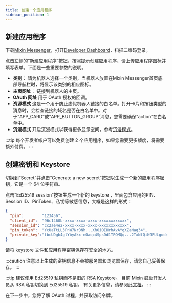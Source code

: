 ```yaml
---
title: 创建一个应用程序
sidebar_position: 1
---
```


## 新建应用程序

下载[Mixin Messenger](https://mixin.one/messenger)，打开[Developer Dashboard](https://developers.mixin.one/dashboard)，扫描二维码登录。

点击左侧的“新建应用程序”按钮，按照提示创建应用程序，请上传应用程序图标并填写表单。下面是一些重要参数的说明。

- **类别**：
  请为机器人选择一个类别，当机器人放置在Mixin Messenger首​​页底部导航栏时，将显示该类别的相应图标。
- **主页网址**：
  链接到机器人的主页。
- **OAuth 网址**
  用于 OAuth 授权的回调。
- **资源模式**
  这是一个用于防止虚假机器人链接的白名单。打开卡片和按钮类型的消息时，会检查链接的域名是否在白名单中。对于“APP_CARD”或“APP_BUTTON_GROUP”消息，您需要确保“action”在白名单中。
- **沉浸模式**
  开启沉浸模式以获得更多显示空间，参考[沉浸模式](../design/immersive-mode)。

:::tip
每个开发者帐户可以免费创建 2 个应用程序，如果您需要更多额度，将需要额外付费。
:::

## 创建密钥和 Keystore

切换到“Secret”并点击“Generate a new secret”按钮以生成一个新的应用程序密钥，它是一个 64 位字符串。

点击“Ed25519 session”按钮生成一个新的 keystore ，里面包含应用的PIN、Session ID、PinToken、私钥等敏感信息，大概是这样的形式：

```json
{
  "pin":        "123456",
  "client_id":  "96c1460b-xxxx-xxxx-xxxx-xxxxxxxxxxxx",
  "session_id": "cc2ae4e2-xxxx-xxxx-xxxx-xxxxxxxxxxxx",
  "pin_token":  "YcUaTtLL3PnW7NrBNh...XhOiOIHrhAvAYgXZaNag34",
  "private_key":"tbcUDgb4glYbyAkx-nOaqc4SpsDd1TFQMQq...2TxNfQiK9PULgod41QVXwVszVOWKi5TRm2gUK0sqch5A"
}
```

请将 keystore 文件和应用程序密钥保存在安全的地方。

:::caution
注意以上生成的密钥信息不会被服务器和浏览器保存，请您自己妥善保存。
:::

:::tip
建议使用 Ed25519 私钥而不是旧的 RSA Keystore。 目前 Mixin 鼓励开发人员从 RSA 私钥切换到 Ed25519 私钥。 有关更多信息，请参阅此[文档](/api/session-secret-migration)。
:::

在下一步中，您将了解 OAuth 过程，并获取访问令牌。